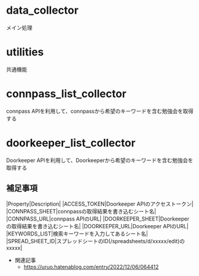 # data_collector
メイン処理

# utilities
共通機能

# connpass_list_collector
connpass APIを利用して、connpassから希望のキーワードを含む勉強会を取得する

# doorkeeper_list_collector
Doorkeeper APIを利用して、Doorkeeperから希望のキーワードを含む勉強会を取得する

## 補足事項

|Property|Description|
|ACCESS_TOKEN|Doorkeeper APIのアクセストークン|
|CONNPASS_SHEET|connpassの取得結果を書き込むシート名|
|CONNPASS_URL|connpass APIのURL|
|DOORKEEPER_SHEET|Doorkeeperの取得結果を書き込むシート名|
|DOORKEEPER_URL|Doorkeeper APIのURL|
|KEYWORDS_LIST|検索キーワードを入力してあるシート名|
|SPREAD_SHEET_ID|スプレッドシートのID(/spreadsheets/d/xxxxx/edit)のxxxxx|
- 関連記事
  - https://uruo.hatenablog.com/entry/2022/12/06/064412
